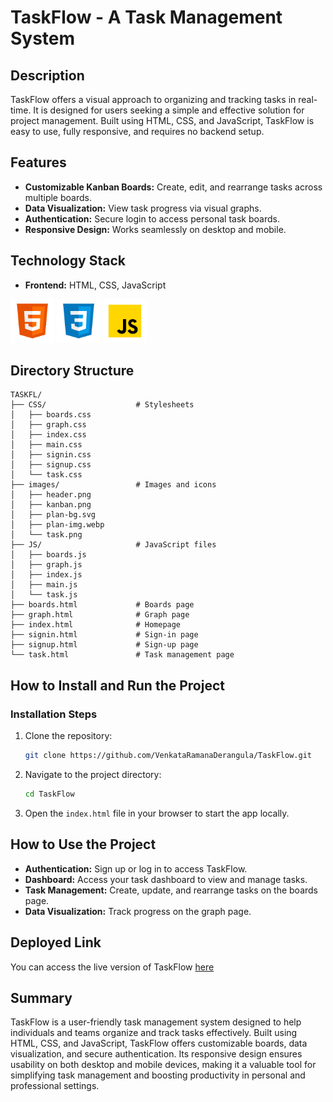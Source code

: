 
# TaskFlow - A Task Management System

## Description
TaskFlow offers a visual approach to organizing and tracking tasks in real-time. It is designed for users seeking a simple and effective solution for project management. Built using HTML, CSS, and JavaScript, TaskFlow is easy to use, fully responsive, and requires no backend setup.

## Features
- **Customizable Kanban Boards:** Create, edit, and rearrange tasks across multiple boards.
- **Data Visualization:** View task progress via visual graphs.
- **Authentication:** Secure login to access personal task boards.
- **Responsive Design:** Works seamlessly on desktop and mobile.

## Technology Stack
- **Frontend:** HTML, CSS, JavaScript

[<img src="https://github.com/VenkataRamanaDerangula/DERANGULA/blob/main/images/Skills/html.svg" alt="HTML" width="70" height="70"/>](https://html.com) 
[<img src="https://github.com/VenkataRamanaDerangula/DERANGULA/blob/main/images/Skills/css.svg" alt="CSS" width="70" height="70"/>](https://css-tricks.com)
[<img src="https://github.com/VenkataRamanaDerangula/DERANGULA/blob/main/images/Skills/javascript.svg" alt="JavaScript" width="70" height="70"/>](https://developer.mozilla.org/en-US/docs/Web/JavaScript) 


## Directory Structure
```
TASKFL/
├── CSS/                    # Stylesheets
│   ├── boards.css
│   ├── graph.css
│   ├── index.css
│   ├── main.css
│   ├── signin.css
│   ├── signup.css
│   └── task.css
├── images/                 # Images and icons
│   ├── header.png
│   ├── kanban.png
│   ├── plan-bg.svg
│   ├── plan-img.webp
│   └── task.png
├── JS/                     # JavaScript files
│   ├── boards.js
│   ├── graph.js
│   ├── index.js
│   ├── main.js
│   └── task.js
├── boards.html             # Boards page
├── graph.html              # Graph page
├── index.html              # Homepage
├── signin.html             # Sign-in page
├── signup.html             # Sign-up page
└── task.html               # Task management page
```

## How to Install and Run the Project

### Installation Steps
1. Clone the repository:
   ```bash
   git clone https://github.com/VenkataRamanaDerangula/TaskFlow.git
   ```
2. Navigate to the project directory:
   ```bash
   cd TaskFlow
   ```
3. Open the `index.html` file in your browser to start the app locally.

## How to Use the Project
- **Authentication:** Sign up or log in to access TaskFlow.
- **Dashboard:** Access your task dashboard to view and manage tasks.
- **Task Management:** Create, update, and rearrange tasks on the boards page.
- **Data Visualization:** Track progress on the graph page.

## Deployed Link

You can access the live version of TaskFlow  [here](https://taskflow-manager.netlify.app/)


## Summary
TaskFlow is a user-friendly task management system designed to help individuals and teams organize and track tasks effectively. Built using HTML, CSS, and JavaScript, TaskFlow offers customizable boards, data visualization, and secure authentication. Its responsive design ensures usability on both desktop and mobile devices, making it a valuable tool for simplifying task management and boosting productivity in personal and professional settings.


